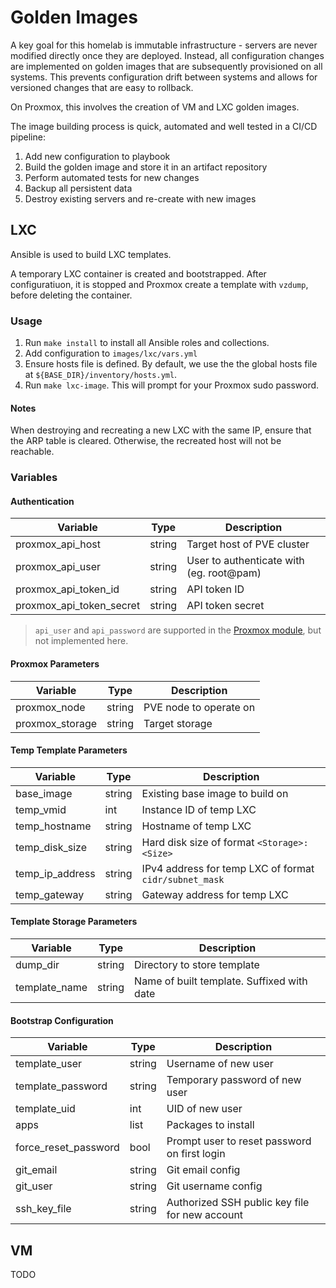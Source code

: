 # Golden Images
A key goal for this homelab is immutable infrastructure - servers are never
modified directly once they are deployed. Instead, all configuration changes are
implemented on golden images that are subsequently provisioned on all systems.
This prevents configuration drift between systems and allows for versioned
changes that are easy to rollback.

On Proxmox, this involves the creation of VM and LXC golden images.

The image building process is quick, automated and well tested in a CI/CD
pipeline:
1. Add new configuration to playbook
2. Build the golden image and store it in an artifact repository
3. Perform automated tests for new changes
4. Backup all persistent data
5. Destroy existing servers and re-create with new images

## LXC

Ansible is used to build LXC templates.

A temporary LXC container is created and bootstrapped. After configuratiuon, it
is stopped and Proxmox create a template with `vzdump`, before deleting the
container.

### Usage
1. Run `make install` to install all Ansible roles and collections.
2. Add configuration to `images/lxc/vars.yml`
3. Ensure hosts file is defined. By default, we use the the global hosts file at
   `${BASE_DIR}/inventory/hosts.yml`.
4. Run `make lxc-image`. This will prompt for your Proxmox sudo password.

#### Notes
When destroying and recreating a new LXC with the same IP, ensure that the ARP
table is cleared. Otherwise, the recreated host will not be reachable.

### Variables
#### Authentication
| Variable                 | Type   | Description                |
| ------------------------ | ------ | -------------------------- |
| proxmox_api_host         | string | Target host of PVE cluster |
| proxmox_api_user         | string | User to authenticate with (eg. root@pam)  |
| proxmox_api_token_id     | string | API token ID               |
| proxmox_api_token_secret | string | API token secret           |

>`api_user` and `api_password` are supported in the [Proxmox
>module](https://docs.ansible.com/ansible/latest/collections/community/general/proxmox_module.html),
>but not implemented here.

#### Proxmox Parameters
| Variable           | Type   | Description                  |
| ------------------ | ------ | ---------------------------- |
| proxmox_node       | string | PVE node to operate on       |
| proxmox_storage    | string | Target storage               |

#### Temp Template Parameters
| Variable        | Type   | Description                                          |
| --------------- | ------ | ---------------------------------------------------- |
| base_image      | string | Existing base image to build on                      |
| temp_vmid       | int    | Instance ID of temp LXC                              |
| temp_hostname   | string | Hostname of temp LXC                                 |
| temp_disk_size  | string | Hard disk size of format `<Storage>:<Size>`          |
| temp_ip_address | string | IPv4 address for temp LXC of format `cidr/subnet_mask` |
| temp_gateway    | string | Gateway address for temp LXC                         |

#### Template Storage Parameters
| Variable          | Type   | Description                                |
| ----------------- | ------ | ------------------------------------------ |
| dump_dir          | string | Directory to store template                |
| template_name     | string | Name of built template. Suffixed with date |

#### Bootstrap Configuration
| Variable             | Type   | Description                                    |
| -------------------- | ------ | ---------------------------------------------- |
| template_user        | string | Username of new user                           |
| template_password    | string | Temporary password of new user                 |
| template_uid         | int    | UID of new user                                |
| apps                 | list   | Packages to install                            |
| force_reset_password | bool   | Prompt user to reset password on first login   |
| git_email            | string | Git email config                               |
| git_user             | string | Git username config                            |
| ssh_key_file         | string | Authorized SSH public key file for new account |

## VM
TODO
